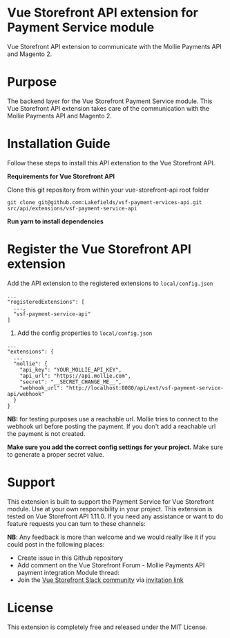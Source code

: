# Vue Storefront API extension for Payment Service module
Vue Storefront API extension to communicate with the Mollie Payments API and Magento 2.

# Purpose
The backend layer for the Vue Storefront Payment Service module. This Vue Storefront API extension takes care of the communication with the Mollie Payments API and Magento 2.

# Installation Guide
Follow these steps to install this API extenstion to the Vue Storefront API. 

**Requirements for Vue Storefront API**

Clone this git repository from within your vue-storefront-api root folder

```shell
git clone git@github.com:Lakefields/vsf-payment-ervices-api.git src/api/extensions/vsf-payment-service-api
```

**Run yarn to install dependencies**

# Register the Vue Storefront API extension
Add the API extension to the registered extensions to `local/config.json`

```
...
"registeredExtensions": [
  ...,
  "vsf-payment-service-api"
]
```

1. Add the config properties to `local/config.json`

```
...
"extensions": {
  ...
  "mollie": {
    "api_key": "YOUR_MOLLIE_API_KEY",
    "api_url": "https://api.mollie.com",
    "secret": "__SECRET_CHANGE_ME__",
    "webhook_url": "http://localhost:8080/api/ext/vsf-payment-service-api/webhook"
  }   
}

```

**NB:** for testing purposes use a reachable url. Mollie tries to connect to the webhook url before posting the payment. If you don't add a reachable url the payment is not created.

**Make sure you add the correct config settings for your project.** Make sure to generate a proper secret value.

# Support
This extension is built to support the Payment Service for Vue Storefront module.
Use at your own responsibility in your project. This extension is tested on Vue Storefront API 1.11.0.
If you need any assistance or want to do feature requests you can turn to these channels:

**NB**: Any feedback is more than welcome and we would really like it if you could post in the following places:

* Create issue in this Github repository
* Add comment on the Vue Storefront Forum - Mollie Payments API payment integration Module thread: 
* Join the [Vue Storefront Slack community](https://vuestorefront.slack.com) via [invitation link](https://join.slack.com/t/vuestorefront/shared_invite/enQtOTUwNjQyNjY5MDI0LWFmYzE4NTYxNDBhZDRlMjM5MDUzY2RiMjU0YTRjYWQ3YzdkY2YzZjZhZDZmMDUwMWQyOWRmZjQ3NDgwZGQ3NTk)

# License
This extension is completely free and released under the MIT License.